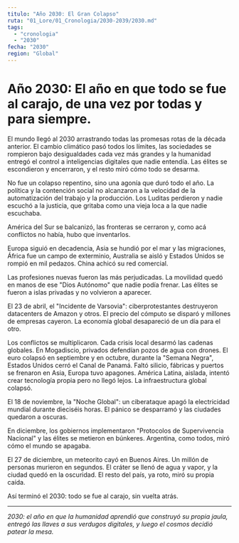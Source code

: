 ```yaml
---
titulo: "Año 2030: El Gran Colapso"
ruta: "01_Lore/01_Cronologia/2030-2039/2030.md"
tags:
  - "cronologia"
  - "2030"
fecha: "2030"
region: "Global"
---
```


# Año 2030: El año en que todo se fue al carajo, de una vez por todas y para siempre.

El mundo llegó al 2030 arrastrando todas las promesas rotas de la década anterior. El cambio climático pasó todos los límites, las sociedades se rompieron bajo desigualdades cada vez más grandes y la humanidad entregó el control a inteligencias digitales que nadie entendía. Las élites se escondieron y encerraron, y el resto miró cómo todo se desarma.

No fue un colapso repentino, sino una agonía que duró todo el año. La política y la contención social no alcanzaron a la velocidad de la automatización del trabajo y la producción. Los Luditas perdieron y nadie escuchó a la justicia, que gritaba como una vieja loca a la que nadie escuchaba.

América del Sur se balcanizó, las fronteras se cerraron y, como acá conflictos no había, hubo que inventarlos.

Europa siguió en decadencia, Asia se hundió por el mar y las migraciones, África fue un campo de exterminio, Australia se aisló y Estados Unidos se rompió en mil pedazos. China achicó su red comercial.

Las profesiones nuevas fueron las más perjudicadas. La movilidad quedó en manos de ese "Dios Autónomo" que nadie podía frenar. Las élites se fueron a islas privadas y no volvieron a aparecer.

El 23 de abril, el "Incidente de Varsovia": ciberprotestantes destruyeron datacenters de Amazon y otros. El precio del cómputo se disparó y millones de empresas cayeron. La economía global desapareció de un día para el otro.

Los conflictos se multiplicaron. Cada crisis local desarmó las cadenas globales. En Mogadiscio, privados defendían pozos de agua con drones. El euro colapsó en septiembre y en octubre, durante la "Semana Negra", Estados Unidos cerró el Canal de Panamá. Faltó silicio, fábricas y puertos se frenaron en Asia, Europa tuvo apagones. América Latina, aislada, intentó crear tecnología propia pero no llegó lejos. La infraestructura global colapsó.

El 18 de noviembre, la "Noche Global": un ciberataque apagó la electricidad mundial durante dieciséis horas. El pánico se desparramó y las ciudades quedaron a oscuras.

En diciembre, los gobiernos implementaron "Protocolos de Supervivencia Nacional" y las élites se metieron en búnkeres. Argentina, como todos, miró cómo el mundo se apagaba.

El 27 de diciembre, un meteorito cayó en Buenos Aires. Un millón de personas murieron en segundos. El cráter se llenó de agua y vapor, y la ciudad quedó en la oscuridad. El resto del país, ya roto, miró su propia caída.

Así terminó el 2030: todo se fue al carajo, sin vuelta atrás.

---

*2030: el año en que la humanidad aprendió que construyó su propia jaula, entregó las llaves a sus verdugos digitales, y luego el cosmos decidió patear la mesa.*

